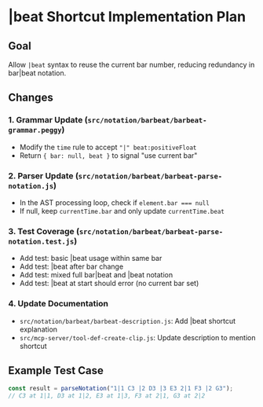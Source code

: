 # |beat Shortcut Implementation Plan

## Goal

Allow `|beat` syntax to reuse the current bar number, reducing redundancy in
bar|beat notation.

## Changes

### 1. Grammar Update (`src/notation/barbeat/barbeat-grammar.peggy`)

- Modify the `time` rule to accept `"|" beat:positiveFloat`
- Return `{ bar: null, beat }` to signal "use current bar"

### 2. Parser Update (`src/notation/barbeat/barbeat-parse-notation.js`)

- In the AST processing loop, check if `element.bar === null`
- If null, keep `currentTime.bar` and only update `currentTime.beat`

### 3. Test Coverage (`src/notation/barbeat/barbeat-parse-notation.test.js`)

- Add test: basic |beat usage within same bar
- Add test: |beat after bar change
- Add test: mixed full bar|beat and |beat notation
- Add test: |beat at start should error (no current bar set)

### 4. Update Documentation

- `src/notation/barbeat/barbeat-description.js`: Add |beat shortcut explanation
- `src/mcp-server/tool-def-create-clip.js`: Update description to mention
  shortcut

## Example Test Case

```javascript
const result = parseNotation("1|1 C3 |2 D3 |3 E3 2|1 F3 |2 G3");
// C3 at 1|1, D3 at 1|2, E3 at 1|3, F3 at 2|1, G3 at 2|2
```
